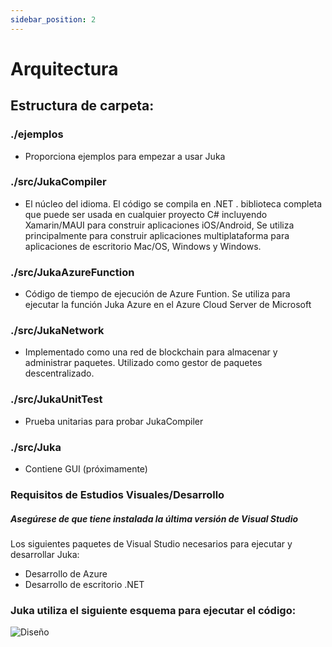 ```yaml
---
sidebar_position: 2
---
```


# Arquitectura

## Estructura de carpeta:

### ./ejemplos
- Proporciona ejemplos para empezar a usar Juka

### ./src/JukaCompiler
- El núcleo del idioma. El código se compila en .NET . biblioteca completa que puede ser usada en cualquier proyecto C# incluyendo Xamarin/MAUI para construir aplicaciones iOS/Android, Se utiliza principalmente para construir aplicaciones multiplataforma para aplicaciones de escritorio Mac/OS, Windows y Windows.

### ./src/JukaAzureFunction
- Código de tiempo de ejecución de Azure Funtion. Se utiliza para ejecutar la función Juka Azure en el Azure Cloud Server de Microsoft

### ./src/JukaNetwork
- Implementado como una red de blockchain para almacenar y administrar paquetes. Utilizado como gestor de paquetes descentralizado.

### ./src/JukaUnitTest
- Prueba unitarias para probar JukaCompiler

### ./src/Juka
- Contiene GUI (próximamente)

### Requisitos de Estudios Visuales/Desarrollo
##### Asegúrese de que tiene instalada la última versión de Visual Studio

Los siguientes paquetes de Visual Studio necesarios para ejecutar y desarrollar Juka:

- Desarrollo de Azure
- Desarrollo de escritorio .NET

### Juka utiliza el siguiente esquema para ejecutar el código:
![Diseño](/img/Runtime.png)
